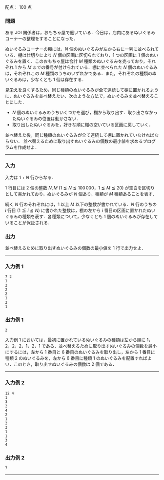 配点： $100$ 点

### 問題
ある JOI 関係者は，おもちゃ屋で働いている．今日は，店内にあるぬいぐるみコーナーの整理をすることになった．

ぬいぐるみコーナーの棚には，$N$ 個のぬいぐるみが左から右に一列に並べられている．棚は仕切りにより $N$ 個の区画に区切られており，$1$ つの区画に $1$ 個のぬいぐるみを置く．このおもちゃ屋は合計 $M$ 種類のぬいぐるみを売っており，それぞれ $1$ から $M$ までの番号が付けられている．棚に並べられた $N$ 個のぬいぐるみは，それぞれこの $M$ 種類のうちのいずれかである．また，それぞれの種類のぬいぐるみは，少なくとも $1$ 個は存在する．

見栄えを良くするため，同じ種類のぬいぐるみが全て連続して棚に置かれるように，ぬいぐるみを並べ替えたい．次のような方法で，ぬいぐるみを並べ替えることにした．

- $N$ 個のぬいぐるみのうちいくつかを選び，棚から取り出す．取り出さなかったぬいぐるみの位置は動かさない．
- 取り出したぬいぐるみを，好きな順に棚の空いている区画に戻していく．

並べ替えた後，同じ種類のぬいぐるみが全て連続して棚に置かれていなければならない． 並べ替えるために取り出すぬいぐるみの個数の最小値を求めるプログラムを作成せよ．

---

### 入力
入力は $1 + N$ 行からなる．

$1$ 行目には $2$ 個の整数 $N, M$ ($1 \leqq N \leqq 100\,000$，$1 \leqq M \leqq 20$) が空白を区切りとして書かれており，ぬいぐるみが $N$ 個あり，種類が $M$ 種類あることを表す．

続く $N$ 行のそれぞれには，$1$ 以上 $M$ 以下の整数が書かれている．$N$ 行のうちの $i$ 行目 ($1 \leqq i \leqq N$) に書かれた整数は，棚の左から $i$ 番目の区画に置かれたぬいぐるみの種類を表す．各種類について，少なくとも $1$ 個のぬいぐるみが存在していることが保証される．

### 出力
並べ替えるために取り出すぬいぐるみの個数の最小値を $1$ 行で出力せよ．

---

### 入力例 1
```
7 2
1
2
2
2
1
2
1
```

### 出力例 1
```
2
```

入力例 $1$ においては，最初に置かれているぬいぐるみの種類は左から順に $1， 2， 2， 2， 1， 2， 1$ である．並べ替えるために取り出すぬいぐるみの個数を最小にするには，左から $1$ 番目と $6$ 番目のぬいぐるみを取り出し，左から $1$ 番目に種類 $2$ のぬいぐるみを，左から $6$ 番目に種類 $1$ のぬいぐるみを配置すればよい．このとき，取り出すぬいぐるみの個数は $2$ 個である．

---

### 入力例 2
```
12 4
1
3
2
4
2
1
2
3
1
1
3
4
```

### 出力例 2 
```
7
```

---
